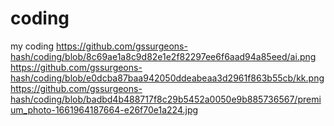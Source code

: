 # coding
my coding 
https://github.com/gssurgeons-hash/coding/blob/8c69ae1a8c9d82e1e2f82297ee6f6aad94a85eed/ai.png
https://github.com/gssurgeons-hash/coding/blob/e0dcba87baa942050ddeabeaa3d2961f863b55cb/kk.png
https://github.com/gssurgeons-hash/coding/blob/badbd4b488717f8c29b5452a0050e9b885736567/premium_photo-1661964187664-e26f70e1a224.jpg
